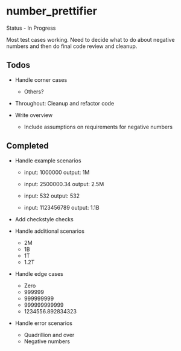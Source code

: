 number_prettifier
=================

Status - In Progress

Most test cases working.  Need to decide what to do about negative numbers and then do final code review and cleanup.



Todos
------

* Handle corner cases
    * Others?

* Throughout:  Cleanup and refactor code

* Write overview
    * Include assumptions on requirements for negative numbers



Completed
----------
* Handle example scenarios
    * input: 1000000 output: 1M

    * input: 2500000.34 output: 2.5M

    * input: 532 output: 532

    * input: 1123456789 output: 1.1B

* Add checkstyle checks

* Handle additional scenarios
    * 2M
    * 1B
    * 1T
    * 1.2T

* Handle edge cases
    * Zero
    * 999999
    * 999999999
    * 999999999999
    * 1234556.892834323

* Handle error scenarios
    * Quadrillion and over
    * Negative numbers
